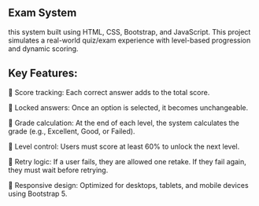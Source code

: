 ## Exam System
this system built using HTML, CSS, Bootstrap, and JavaScript. This project simulates a real-world quiz/exam experience with level-based progression and dynamic scoring.

## Key Features:

📌 Score tracking: Each correct answer adds to the total score.

📌 Locked answers: Once an option is selected, it becomes unchangeable.

📌 Grade calculation: At the end of each level, the system calculates the grade (e.g., Excellent, Good, or Failed).

📌 Level control: Users must score at least 60% to unlock the next level.

🔁 Retry logic: If a user fails, they are allowed one retake. If they fail again, they must wait before retrying.

📱 Responsive design: Optimized for desktops, tablets, and mobile devices using Bootstrap 5.
